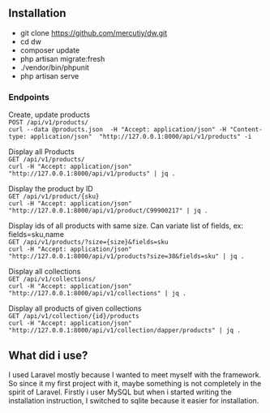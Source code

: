 ## Installation

- git clone https://github.com/mercutiy/dw.git
- cd dw
- composer update
- php artisan migrate:fresh
- ./vendor/bin/phpunit
- php artisan serve

### Endpoints

Create, update products<br/>
`POST /api/v1/products/`<br/>
`curl --data @products.json  -H "Accept: application/json" -H "Content-type: application/json"  "http://127.0.0.1:8000/api/v1/products" -i`<br/>

Display all Products<br/>
`GET /api/v1/products/`<br/>
`curl -H "Accept: application/json" "http://127.0.0.1:8000/api/v1/products" | jq .`<br/>

Display the product by ID<br/>
`GET /api/v1/product/{sku}`<br/>
`curl -H "Accept: application/json" "http://127.0.0.1:8000/api/v1/product/C99900217" | jq .`<br/>

Display ids of all products with same size. Can variate list of fields, ex: fields=sku,name<br/>
`GET /api/v1/products/?size={size}&fields=sku`<br/>
`curl -H "Accept: application/json" "http://127.0.0.1:8000/api/v1/products?size=38&fields=sku" | jq .`<br/>

Display all collections<br/>
`GET /api/v1/collections/`<br/>
`curl -H "Accept: application/json" "http://127.0.0.1:8000/api/v1/collections" | jq .`<br/>

Display all products of given collections<br/>
`GET /api/v1/collection/{id}/products`<br/>
`curl -H "Accept: application/json" "http://127.0.0.1:8000/api/v1/collection/dapper/products" | jq .`<br/>

## What did i use?
I used Laravel mostly because I wanted to meet myself with the framework. So since it my first project with it, maybe something is not completely in the spirit of Laravel. Firstly i user MySQL but when i started writing the installation instruction, I switched to sqlite because it easier for installation.<br/>
